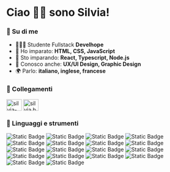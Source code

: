 <h1 align="left">Ciao 👋🏻 sono Silvia!</h1>

<h3 align="left">📝 Su di me</h3>

- 👩🏻‍💻 Studente Fullstack **Develhope**
- 👾 Ho imparato: **HTML, CSS, JavaScript**
- 🌷 Sto imparando: **React, Typescript, Node.js**
- 💎 Conosco anche: **UX/UI Design, Graphic Design**
- 🌍 Parlo: **italiano, inglese, francese**

<h3 align="left">🚀 Collegamenti</h3>
<p align="left">
<a href="https://linkedin.com/in/silvia-baffi" target="blank"><img align="center" src="https://raw.githubusercontent.com/rahuldkjain/github-profile-readme-generator/master/src/images/icons/Social/linked-in-alt.svg" alt="silvia-baffi" height="30" width="40" /></a>
 <a href="https://instagram.com/silvia.baffi" target="blank"><img align="center" src="https://raw.githubusercontent.com/rahuldkjain/github-profile-readme-generator/master/src/images/icons/Social/instagram.svg" alt="silvia.baffi" height="30" width="40" /></a>
</p>

<h3 align="left">🔬 Linguaggi e strumenti</h3>
<p align="left"> <img alt="Static Badge" src="https://img.shields.io/badge/HTML5-badge?style=for-the-badge&logo=html5&logoColor=white&color=%23E34F26">
 <img alt="Static Badge" src="https://img.shields.io/badge/css3-badge?style=for-the-badge&logo=css3&logoColor=white&color=%231572B6">
 <img alt="Static Badge" src="https://img.shields.io/badge/JavaScript-badge?style=for-the-badge&logo=javascript&logoColor=white&logoSize=auto&color=%23F7DF1E">
 <img alt="Static Badge" src="https://img.shields.io/badge/react-badge?style=for-the-badge&logo=react&logoColor=white&color=%2361DAFB">
 <img alt="Static Badge" src="https://img.shields.io/badge/swr-badge?style=for-the-badge&logo=swr&color=%23000000">
<img alt="Static Badge" src="https://img.shields.io/badge/reactrouter-badge?style=for-the-badge&logo=reactrouter&logoColor=white&color=%23CA4245">
 <img alt="Static Badge" src="https://img.shields.io/badge/typescript-badge?style=for-the-badge&logo=typescript&logoColor=white&color=%233178C6">
 <img alt="Static Badge" src="https://img.shields.io/badge/node.js-badge?style=for-the-badge&logo=nodedotjs&logoColor=white&color=%235FA04E">
 <img alt="Static Badge" src="https://img.shields.io/badge/git-badge?style=for-the-badge&logo=git&logoColor=white&color=%23F05032">
 <img alt="Static Badge" src="https://img.shields.io/badge/NPM-badge?style=for-the-badge&logo=npm&color=%23CB3837">
 <img alt="Static Badge" src="https://img.shields.io/badge/eslint-badge?style=for-the-badge&logo=eslint&color=%234B32C3">
<img alt="Static Badge" src="https://img.shields.io/badge/prettier-badge?style=for-the-badge&logo=prettier&logoColor=white&color=%23F7B93E">
  <img alt="Static Badge" src="https://img.shields.io/badge/github-badge?style=for-the-badge&logo=github&color=%23181717">
 <img alt="Static Badge" src="https://img.shields.io/badge/figma-badge?style=for-the-badge&logo=figma&logoColor=white&color=%239633ff"> 
<img alt="Static Badge" src="https://img.shields.io/badge/ADOBE_PHOTOSHOP-white?style=for-the-badge&color=%232fa8ff">
<img alt="Static Badge" src="https://img.shields.io/badge/ADOBE_ILLUSTRATOR-white?style=for-the-badge&color=%23fe9b02">
<img alt="Static Badge" src="https://img.shields.io/badge/ADOBE_INDESIGN-white?style=for-the-badge&color=%23e94869">
 <img alt="Static Badge" src="https://img.shields.io/badge/canva-badge?style=for-the-badge&logo=canva&logoColor=white&logoSize=auto&color=%2300C4CC">
</p>
